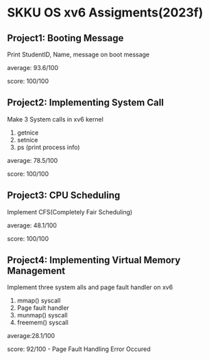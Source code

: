 # SKKU OS xv6 Assigments(2023f)
## Project1: Booting Message
Print StudentID, Name, message on boot message

average: 93.6/100

score: 100/100
## Project2: Implementing System Call
Make 3 System calls in xv6 kernel
1. getnice
2. setnice
3. ps (print process info)
   
average: 78.5/100

score: 100/100
## Project3: CPU Scheduling
Implement CFS(Completely Fair Scheduling)

average: 48.1/100

score: 100/100
## Project4: Implementing Virtual Memory Management
Implement three system alls and page fault handler on xv6
1. mmap() syscall
2. Page fault handler
3. munmap() syscall
4. freemem() syscall
   
average:28.1/100

score: 92/100 - Page Fault Handling Error Occured
